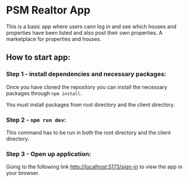 # PSM Realtor App

This is a basic app where users cann log in and see which houses and properties have been listed and also post their own properties. A marketplace for properties and houses.

## How to start app:

### Step 1 - install dependencies and necessary packages:

Once you have cloned the repository you can install the necessary packages through `npm install`.

You must install packages from root directory and the client directory.

### Step 2 - `npm run dev`:

This command has to be run in both the root directory and the client directory.

### Step 3 - Open up application:

Going to the following link [http://localhost:5173/sign-in](http://localhost:5173/sign-in) to view the app in your browser.

